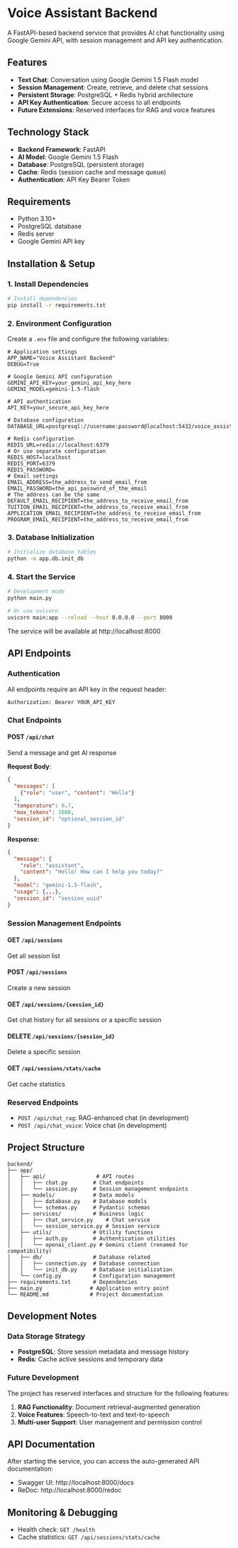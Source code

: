 # Voice Assistant Backend

A FastAPI-based backend service that provides AI chat functionality using Google Gemini API, with session management and API key authentication.

## Features

- **Text Chat**: Conversation using Google Gemini 1.5 Flash model
- **Session Management**: Create, retrieve, and delete chat sessions
- **Persistent Storage**: PostgreSQL + Redis hybrid architecture
- **API Key Authentication**: Secure access to all endpoints
- **Future Extensions**: Reserved interfaces for RAG and voice features

## Technology Stack

- **Backend Framework**: FastAPI
- **AI Model**: Google Gemini 1.5 Flash
- **Database**: PostgreSQL (persistent storage)
- **Cache**: Redis (session cache and message queue)
- **Authentication**: API Key Bearer Token

## Requirements

- Python 3.10+
- PostgreSQL database
- Redis server
- Google Gemini API key

## Installation & Setup

### 1. Install Dependencies

```bash
# Install dependencies
pip install -r requirements.txt
```

### 2. Environment Configuration

Create a `.env` file and configure the following variables:

```env
# Application settings
APP_NAME="Voice Assistant Backend"
DEBUG=True

# Google Gemini API configuration
GEMINI_API_KEY=your_gemini_api_key_here
GEMINI_MODEL=gemini-1.5-flash

# API authentication
API_KEY=your_secure_api_key_here

# Database configuration
DATABASE_URL=postgresql://username:password@localhost:5432/voice_assistant

# Redis configuration
REDIS_URL=redis://localhost:6379
# Or use separate configuration
REDIS_HOST=localhost
REDIS_PORT=6379
REDIS_PASSWORD=
# Email settings
EMAIL_ADDRESS=the_address_to_send_email_from
EMAIL_PASSWORD=the_api_password_of_the_email
# The address can be the same
DEFAULT_EMAIL_RECIPIENT=the_address_to_receive_email_from
TUITION_EMAIL_RECIPIENT=the_address_to_receive_email_from
APPLICATION_EMAIL_RECIPIENT=the_address_to_receive_email_from
PROGRAM_EMAIL_RECIPIENT=the_address_to_receive_email_from
```

### 3. Database Initialization

```bash
# Initialize database tables
python -m app.db.init_db
```

### 4. Start the Service

```bash
# Development mode
python main.py

# Or use uvicorn
uvicorn main:app --reload --host 0.0.0.0 --port 8000
```

The service will be available at http://localhost:8000

## API Endpoints

### Authentication

All endpoints require an API key in the request header:

```
Authorization: Bearer YOUR_API_KEY
```

### Chat Endpoints

#### POST `/api/chat`
Send a message and get AI response

**Request Body**:
```json
{
  "messages": [
    {"role": "user", "content": "Hello"}
  ],
  "temperature": 0.7,
  "max_tokens": 1000,
  "session_id": "optional_session_id"
}
```

**Response**:
```json
{
  "message": {
    "role": "assistant",
    "content": "Hello! How can I help you today?"
  },
  "model": "gemini-1.5-flash",
  "usage": {...},
  "session_id": "session_uuid"
}
```

### Session Management Endpoints

#### GET `/api/sessions`
Get all session list

#### POST `/api/sessions`
Create a new session

#### GET `/api/sessions/{session_id}`
Get chat history for all sessions or a specific session 

#### DELETE `/api/sessions/{session_id}`
Delete a specific session

#### GET `/api/sessions/stats/cache`
Get cache statistics

### Reserved Endpoints

- `POST /api/chat_rag`: RAG-enhanced chat (in development)
- `POST /api/chat_voice`: Voice chat (in development)

## Project Structure

```
backend/
├── app/
│   ├── api/                # API routes
│   │   ├── chat.py        # Chat endpoints
│   │   └── session.py     # Session management endpoints
│   ├── models/            # Data models
│   │   ├── database.py    # Database models
│   │   └── schemas.py     # Pydantic schemas
│   ├── services/          # Business logic
│   │   ├── chat_service.py    # Chat service
│   │   └── session_service.py # Session service
│   ├── utils/             # Utility functions
│   │   ├── auth.py        # Authentication utilities
│   │   └── openai_client.py # Gemini client (renamed for compatibility)
│   ├── db/                # Database related
│   │   ├── connection.py  # Database connection
│   │   └── init_db.py     # Database initialization
│   └── config.py          # Configuration management
├── requirements.txt       # Dependencies
├── main.py               # Application entry point
└── README.md             # Project documentation
```

## Development Notes

### Data Storage Strategy

- **PostgreSQL**: Store session metadata and message history
- **Redis**: Cache active sessions and temporary data

### Future Development

The project has reserved interfaces and structure for the following features:

1. **RAG Functionality**: Document retrieval-augmented generation
2. **Voice Features**: Speech-to-text and text-to-speech
3. **Multi-user Support**: User management and permission control

## API Documentation

After starting the service, you can access the auto-generated API documentation:

- Swagger UI: http://localhost:8000/docs
- ReDoc: http://localhost:8000/redoc

## Monitoring & Debugging

- Health check: `GET /health`
- Cache statistics: `GET /api/sessions/stats/cache`

